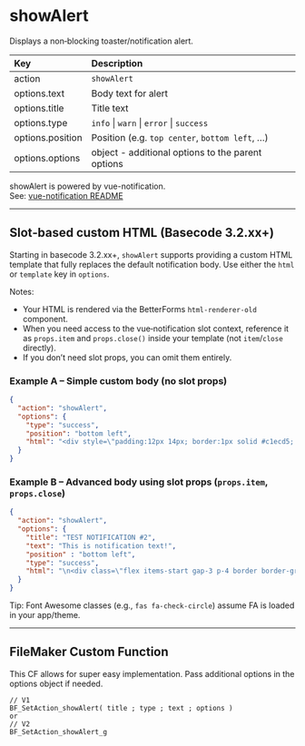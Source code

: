 # showAlert

Displays a non‑blocking toaster/notification alert.

| Key | Description |
| :--- | :--- |
| action | `showAlert` |
| options.text | Body text for alert |
| options.title | Title text |
| options.type | `info` \| `warn` \| `error` \| `success` |
| options.position | Position (e.g. `top center`, `bottom left`, …) |
| options.options | object - additional options to the parent options |

showAlert is powered by vue-notification.  
See: [vue-notification README](https://github.com/euvl/vue-notification/blob/master/README.md)

---

## Slot‑based custom HTML (Basecode 3.2.xx+)

Starting in basecode 3.2.xx+, `showAlert` supports providing a custom HTML template that fully replaces the default notification body. Use either the `html` or `template` key in `options`.

Notes:
- Your HTML is rendered via the BetterForms `html-renderer-old` component.
- When you need access to the vue‑notification slot context, reference it as `props.item` and `props.close()` inside your template (not `item`/`close` directly).
- If you don’t need slot props, you can omit them entirely.

### Example A – Simple custom body (no slot props)

```json
{
  "action": "showAlert",
  "options": {
    "type": "success",
    "position": "bottom left",
    "html": "<div style=\"padding:12px 14px; border:1px solid #c1ecd5; background:#eaf9f1; border-radius:6px; color:#1f2d3d;\">Operation complete.</div>"
  }
}
```

### Example B – Advanced body using slot props (`props.item`, `props.close`)

```json
{
  "action": "showAlert",
  "options": {
    "title": "TEST NOTIFICATION #2",
    "text": "This is notification text!",
    "position" : "bottom left",
    "type": "success",
    "html": "\n<div class=\"flex items-start gap-3 p-4 border border-green-200 bg-green-50 rounded-md relative w-full\">\n  <i class=\"fas fa-check-circle text-green-500 text-2xl flex-shrink-0\"></i>\n  <div class=\"flex-1 text-green-900\">\n    <div class=\"font-bold uppercase tracking-wide mb-1 opacity-90 text-green-900\">{{ props.item.title }}</div>\n    <div class=\"text-3xl leading-snug text-green-900\">{{ props.item.text }}</div>\n    <div class=\"mt-1 text-sm text-green-700\">Date: {{ new Date().toString() }}</div>\n  </div>\n  <button @click=\"props.close()\" aria-label=\"Close\" class=\"absolute top-2 right-2 bg-transparent border-none text-green-400 text-lg cursor-pointer p-0 leading-none\">\n    &times;\n  </button>\n</div>\n"
  }
}
```

Tip: Font Awesome classes (e.g., `fas fa-check-circle`) assume FA is loaded in your app/theme.

---

## FileMaker Custom Function

This CF allows for super easy implementation. Pass additional options in the options object if needed.

```text
// V1
BF_SetAction_showAlert( title ; type ; text ; options ) 
or 
// V2
BF_SetAction_showAlert_g
```

